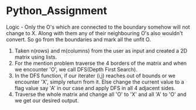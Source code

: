 # Python_Assignment

Logic - Only the O's which are connected to the boundary somehow will not change to X. Along with them any of their neighbouring O's also wouldn't convert. So go from the boundaries and mark all the unfit O.

1. Taken n(rows) and m(columns) from the user as input and created a 2D matrix using lists.
2. For the mention problem traverse the 4 borders of the matrix and when we encounter 'O', we call DFS(Depth First Search).
3. In the DFS function, if our iterater (i,j) reaches out of bounds or we encounter 'X', simply return from it. Else change the current value to a flag value say 'A' in our case and apply DFS in all 4 adjacent sides.
4. Traverse the whole matrix and change all 'O' to 'X' and all 'A' to 'O' and we get our desired output.
